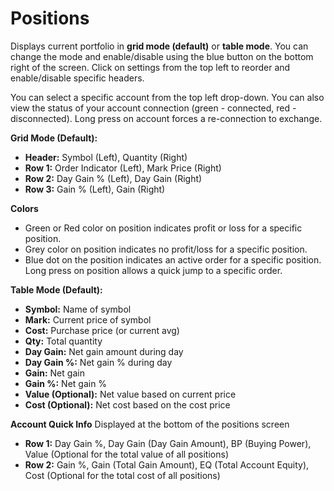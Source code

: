 # **Positions**

Displays current portfolio in **grid mode (default)** or **table mode**. 
You can change the mode and enable/disable using the blue button on the bottom right of the screen.
Click on settings from the top left to reorder and enable/disable specific headers.

You can select a specific account from the top left drop-down.
You can also view the status of your account connection (green - connected, red - disconnected).
Long press on account forces a re-connection to exchange.

**Grid Mode (Default):**
  - **Header:** Symbol (Left), Quantity (Right)
  - **Row 1:** Order Indicator (Left), Mark Price (Right)
  - **Row 2:** Day Gain % (Left), Day Gain (Right)
  - **Row 3:** Gain % (Left), Gain (Right)

**Colors**
  - Green or Red color on position indicates profit or loss for a specific position.
  - Grey color on position indicates no profit/loss for a specific position.
  - Blue dot on the position indicates an active order for a specific position. Long press on position allows a quick jump to a specific order.

**Table Mode (Default):**
  - **Symbol:** Name of symbol
  - **Mark:** Current price of symbol
  - **Cost:** Purchase price (or current avg)
  - **Qty:** Total quantity
  - **Day Gain:** Net gain amount during day
  - **Day Gain %:** Net gain % during day
  - **Gain:** Net gain
  - **Gain %:** Net gain %
  - **Value (Optional):** Net value based on current price
  - **Cost (Optional):** Net cost based on the cost price

**Account Quick Info**
  Displayed at the bottom of the positions screen
  - **Row 1:** Day Gain %, Day Gain (Day Gain Amount), BP (Buying Power), Value (Optional for the total value of all positions)
  - **Row 2:** Gain %, Gain (Total Gain Amount), EQ (Total Account Equity), Cost (Optional for the total cost of all positions)


